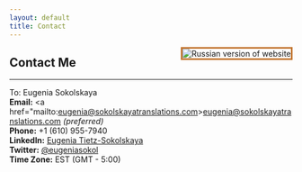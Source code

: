 ```yaml
---
layout: default
title: Contact
---
```


<a href="{{ site.baseurl }}contact_russian/"><img src="{{ site.baseurl }}public/russia_icon.png" alt="Russian version of website" style="border:3px solid;border-color:rgb(196, 120, 52);margin-left:20px;padding:0px;background:transparent;" align="right"></a>

## Contact Me
--------

To: Eugenia Sokolskaya<br/>
**Email:** <a href="mailto:eugenia@sokolskayatranslations.com>eugenia@sokolskayatranslations.com</a> *(preferred)*<br/>
**Phone:** +1 (610) 955-7940<br/>
**LinkedIn:** <a href="https://www.linkedin.com/in/geniasokol2013">Eugenia Tietz-Sokolskaya</a><br/>
**Twitter:** <a href="https://twitter.com/eugeniasokol">@eugeniasokol</a><br/>
**Time Zone:** EST (GMT - 5:00)<br/>
